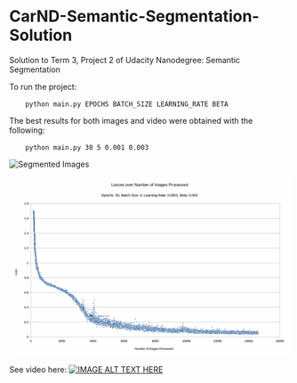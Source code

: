 # CarND-Semantic-Segmentation-Solution
Solution to Term 3, Project 2 of Udacity Nanodegree: Semantic Segmentation

To run the project:
```
    python main.py EPOCHS BATCH_SIZE LEARNING_RATE BETA
``` 

The best results for both images and video were obtained with the following:
```
    python main.py 30 5 0.001 0.003
```  

![Segmented Images](runs/1519272238.3490055/animation.gif)

![Loss Graph](loss_vs_samples.gif)

See video here:
[![IMAGE ALT TEXT HERE](https://img.youtube.com/vi/85jKOR98PYA/0.jpg)](https://youtu.be/85jKOR98PYA)

